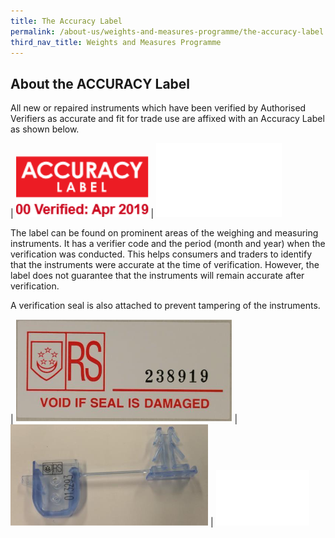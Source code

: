 ```yaml
---
title: The Accuracy Label
permalink: /about-us/weights-and-measures-programme/the-accuracy-label
third_nav_title: Weights and Measures Programme
---
```

## About the ACCURACY Label

All new or repaired instruments which have been verified by Authorised Verifiers as accurate and fit for trade use are affixed with an Accuracy Label as shown below.

| ![accuracy label](/images/about/accuracy_label.jpg) | ![blank2](images/about/blank2.png)
 
The label can be found on prominent areas of the weighing and measuring instruments. It has a verifier code and the period (month and year) when the verification was conducted. This helps consumers and traders to identify that the instruments were accurate at the time of verification. However, the label does not guarantee that the instruments will remain accurate after verification.

A verification seal is also attached to prevent tampering of the instruments.

| ![paper seal](/images/about/wm-seal.png) | ![plastic seal](images/about/wm-plastic-seal.png) | ![blank2](images/about/blank1.png)
